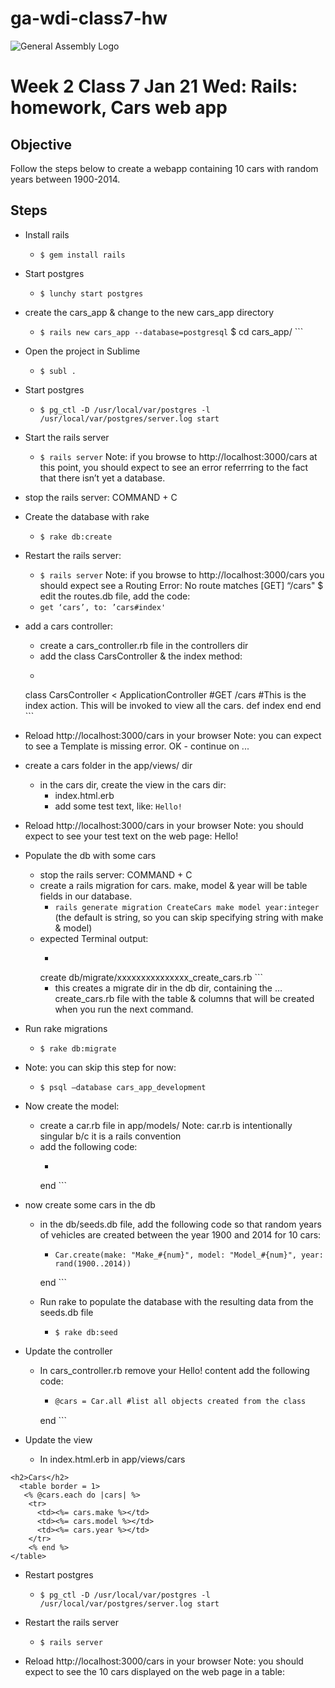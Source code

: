 # ga-wdi-class7-hw
![General Assembly Logo](http://i.imgur.com/ke8USTq.png)

# Week 2 Class 7 Jan 21 Wed: Rails: homework, Cars web app

## Objective
Follow the steps below to create a webapp containing 10 cars with random years between 1900-2014.


## Steps
* Install rails
  - ``` $ gem install rails ```
* Start postgres
  - ``` $ lunchy start postgres ```
* create the cars_app & change to the new cars_app directory
  - ``` $ rails new cars_app --database=postgresql ```
  $ cd cars_app/ ```
* Open the project in Sublime
  - ``` $ subl . ```
* Start postgres
  - ``` $ pg_ctl -D /usr/local/var/postgres -l /usr/local/var/postgres/server.log start ```
* Start the rails server
  - ``` $ rails server ```
  Note: if you browse to http://localhost:3000/cars at this point, you should expect to see an error referrring to the fact that there isn’t yet a database.
* stop the rails server: COMMAND + C
* Create the database with rake
  - ``` $ rake db:create ```
* Restart the rails server:
  - ``` $ rails server ```
  Note: if you browse to http://localhost:3000/cars you should expect see a Routing Error: No route matches [GET] “/cars"
$ edit the routes.db file, add the code:
  - ``` get ‘cars’, to: ’cars#index' ```
* add a cars controller:
    - create a cars_controller.rb file in the controllers dir
    - add the class CarsController & the index method:
    - ```
     class CarsController < ApplicationController
        #GET /cars
        #This is the index action. This will be invoked to view all the cars.
        def index
            end
        end
      ```

* Reload http://localhost:3000/cars in your browser
Note: you can expect to see a Template is missing error. OK - continue on ...
* create a cars folder in the app/views/ dir
  - in the cars dir, create the view in the cars dir:
     - index.html.erb
     - add some test text, like: ``` Hello! ```

* Reload http://localhost:3000/cars in your browser
Note: you should expect to see your test text on the web page: Hello!

* Populate the db with some cars
  - stop the rails server: COMMAND + C
  - create a rails migration for cars. make, model & year will be table fields in our database.
     - ```rails generate migration CreateCars make model year:integer```
     (the default is string, so you can skip specifying string with make & model)
  - expected Terminal output:
      - ``` invoke  active_record
      create    db/migrate/xxxxxxxxxxxxxxx_create_cars.rb ```
     - this creates a migrate dir in the db dir, containing the  …create_cars.rb file with the table & columns that will be created when you run the next command.

* Run rake migrations
  - ``` $ rake db:migrate ```

* Note: you can skip this step for now:
     - ``` $ psql —database cars_app_development ```

* Now create the model:
  - create a car.rb file in app/models/
     Note: car.rb is intentionally singular b/c it is a rails convention
  - add the following code:
     - ```class Song < ActiveRecord::Base
     end ```

* now create some cars in the db
  - in the db/seeds.db file, add the following code so that random years of vehicles are created between the year 1900 and 2014 for 10 cars:
     - ``` 1.upto(10) do |num|
       Car.create(make: "Make_#{num}", model: "Model_#{num}", year: rand(1900..2014))
     end ```

  - Run rake to populate the database with the resulting data from the seeds.db file
    - ``` $ rake db:seed ```

* Update the controller
  - In cars_controller.rb remove your Hello! content add the following code:
       - ``` def index
         @cars = Car.all #list all objects created from the class
       end ```

* Update the view
  - In index.html.erb in app/views/cars
```
<h2>Cars</h2>
  <table border = 1>
   <% @cars.each do |cars| %>
    <tr>
      <td><%= cars.make %></td>
      <td><%= cars.model %></td>
      <td><%= cars.year %></td>
    </tr>
    <% end %>
</table>
```
* Restart postgres
  - ``` $ pg_ctl -D /usr/local/var/postgres -l /usr/local/var/postgres/server.log start ```
* Restart the rails server
  - ``` $ rails server ```

* Reload http://localhost:3000/cars in your browser
Note: you should expect to see the 10 cars displayed on the web page in a table:

